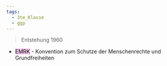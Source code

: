 ```yaml
---
tags:
  - 3te_Klasse
  - ggp
---
```

> Entstehung 1960

- <mark style="background: #FFB8EBA6;">EMRK</mark> - Konvention zum Schutze der Menschenrechte und Grundfreiheiten